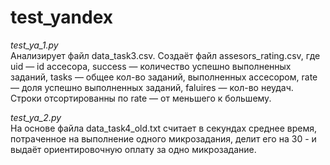 # test_yandex

*test_ya_1.py*  
Анализирует файл data_task3.csv. Создаёт файл assesors_rating.csv, где uid — id ассесора, success — количество успешно выполненных заданий, tasks — общее кол-во заданий, выполненных ассесором, rate — доля успешно выполненных заданий, faluires — кол-во неудач. Строки отсортированны по rate — от меньшего к большему. 

*test_ya_2.py*  
На основе файла data_task4_old.txt считает в секундах среднее время, потраченное на выполнение одного микрозадания, делит его на 30 - и выдаёт ориентировочную оплату за одно микрозадание.
